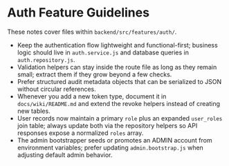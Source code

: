 # Auth Feature Guidelines

These notes cover files within `backend/src/features/auth/`.

- Keep the authentication flow lightweight and functional-first; business logic should live in `auth.service.js` and database queries in `auth.repository.js`.
- Validation helpers can stay inside the route file as long as they remain small; extract them if they grow beyond a few checks.
- Prefer structured audit metadata objects that can be serialized to JSON without circular references.
- Whenever you add a new token type, document it in `docs/wiki/README.md` and extend the revoke helpers instead of creating new tables.
- User records now maintain a primary `role` plus an expanded `user_roles` join table; always update both via the repository helpers so API responses expose a normalized `roles` array.
- The admin bootstrapper seeds or promotes an ADMIN account from environment variables; prefer updating `admin.bootstrap.js` when adjusting default admin behavior.
